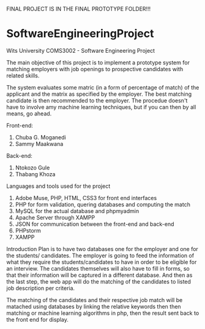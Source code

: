FINAL PROJECT IS IN THE FINAL PROTOTYPE FOLDER!!!

# SoftwareEngineeringProject

Wits University COMS3002 - Software Engineering Project

The main objective of this project is to implement a prototype system for matching employers with job openings to prospective candidates with related skills.

The system evaluates some matric (in a form of percentage of match) of the applicant and the matrix as specified by the employer. The best matching candidate is then recommended to the employer. The procedue doesn't have to involve amy machine learning techniques, but if you can then by all means, go ahead.

Front-end:
1. Chuba G. Moganedi
2. Sammy Maakwana

Back-end:
1. Ntokozo Gule
2. Thabang Khoza

Languages and tools used for the project
1. Adobe Muse, PHP, HTML, CSS3 for front end interfaces
2. PHP for form validation, quering databases and computing the match
3. MySQL for the actual database and phpmyadmin
4. Apache Server through XAMPP
5. JSON for communication between the front-end and back-end
6. PHPstorm 
7. XAMPP

Introduction
Plan is to have two databases one for the employer and one for the students/ candidates.
The employer is going to feed the information of what they require the students/candidates to have in order to be eligible for an interview.
The candidates themselves will also have to fill in forms, so that their information will be captured in a different database. And then as the last step, the web app will do the matching of the candidates to listed job description per criteria.

The matching of the candidates and their respective job match will be matached using databases by linking the relative keywords then then matching or machine learning algorithms in php, then the result sent back to the front end for display.
 

